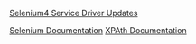 [Selenium4 Service Driver Updates](https://stackoverflow.com/questions/64717302/deprecationwarning-executable-path-has-been-deprecated-selenium-python)

[Selenium Documentation](https://selenium-python.readthedocs.io/api.html)
[XPAth Documentation](https://www.guru99.com/xpath-selenium.html)
